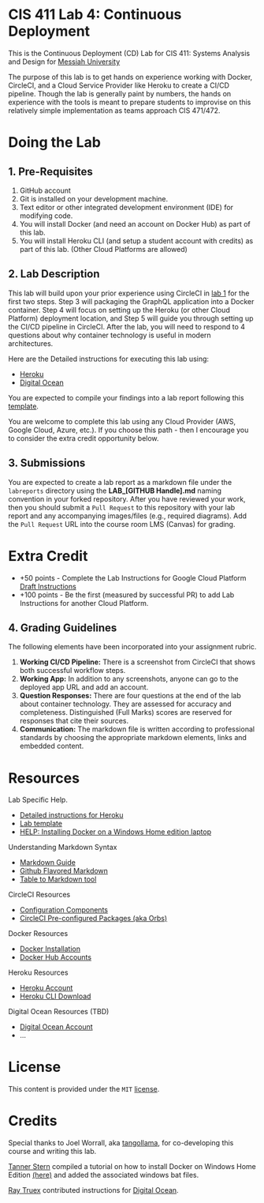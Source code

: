 # CIS 411 Lab 4: Continuous Deployment
This is the Continuous Deployment (CD) Lab for CIS 411: Systems Analysis and Design for [Messiah University](http://messiah.edu)

The purpose of this lab is to get hands on experience working with Docker, CircleCI, and a Cloud Service Provider like Heroku to create a CI/CD pipeline. Though the lab is generally paint by numbers, the hands on experience with the tools is meant to prepare students to improvise on this relatively simple implementation as teams approach CIS 471/472.  

# Doing the Lab

## 1. Pre-Requisites
1. GitHub account
2. Git is installed on your development machine.
3. Text editor or other integrated development environment (IDE) for modifying code.  
4. You will install Docker (and need an account on Docker Hub) as part of this lab.
5. You will install Heroku CLI (and setup a student account with credits) as part of this lab.  (Other Cloud Platforms are allowed)

## 2. Lab Description
This lab will build upon your prior experience using CircleCI in [lab 1](https://github.com/trevordbunch/cis411_lab1_CI) for the first two steps.  Step 3 will packaging the GraphQL application into a Docker container.  Step 4 will focus on setting up the Heroku (or other Cloud Platform) deployment location, and Step 5 will guide you through setting up the CI/CD pipeline in CircleCI.  After the lab, you will need to respond to 4 questions about why container technology is useful in modern architectures.

Here are the Detailed instructions for executing this lab using: 
- [Heroku](LAB_INSTRUCTIONS_Heroku.md)
- [Digital Ocean](LAB_INSTRUCTIONS_DigitalOcean.md)  

You are expected to compile your findings into a lab report following this [template](labreports/LAB_Template.md).

You are welcome to complete this lab using any Cloud Provider (AWS, Google Cloud, Azure, etc.).  If you choose this path - then I encourage you to consider the extra credit opportunity below.

## 3. Submissions
You are expected to create a lab report as a markdown file under the `labreports` directory using the **LAB_[GITHUB Handle].md** naming convention in your forked repository.  After you have reviewed your work, then you should submit a `Pull Request` to this repository with your lab report and any accompanying images/files (e.g., required diagrams).  Add the `Pull Request` URL into the course room LMS (Canvas) for grading.

# Extra Credit

- +50 points - Complete the Lab Instructions for Google Cloud Platform [Draft Instructions](LAB_INSTRUCTIONS_Google.md)
- +100 points - Be the first (measured by successful PR) to add Lab Instructions for another Cloud Platform.

## 4. Grading Guidelines
The following elements have been incorporated into your assignment rubric.
1. **Working CI/CD Pipeline:** There is a screenshot from CircleCI that shows both successful workflow steps.
2. **Working App:** In addition to any screenshots, anyone can go to the deployed app URL and add an account.
3. **Question Responses:** There are four questions at the end of the lab about container technology.  They are assessed for accuracy and completeness.  Distinguished (Full Marks) scores are reserved for responses that cite their sources.
4. **Communication:**  The markdown file is written according to professional standards by choosing the appropriate markdown elements, links and embedded content.

# Resources
Lab Specific Help.
- [Detailed instructions for Heroku](LAB_INSTRUCTIONS_Heroku.md)
- [Lab template](labreports/LAB_Template.md)
- [HELP: Installing Docker on a Windows Home edition laptop](ex/Docker_Installation_Win10_Home.md)

Understanding Markdown Syntax
- [Markdown Guide](https://www.markdownguide.org/)
- [Github Flavored Markdown](https://github.github.com/gfm/)
- [Table to Markdown tool](https://tabletomarkdown.com/convert-spreadsheet-to-markdown/)
  
CircleCI Resources
- [Configuration Components](https://circleci.com/docs/2.0/concepts/?section=getting-started#configuration)
- [CircleCI Pre-configured Packages (aka Orbs)](https://circleci.com/docs/2.0/using-orbs/)

Docker Resources
- [Docker Installation](https://docs.docker.com/get-docker/)
- [Docker Hub Accounts](https://hub.docker.com/)

Heroku Resources
- [Heroku Account](https://signup.heroku.com)
- [Heroku CLI Download](https://devcenter.heroku.com/articles/heroku-cli#download-and-install)

Digital Ocean Resources (TBD)
- [Digital Ocean Account](https://cloud.digitalocean.com/registrations/new)
- ...

# License
This content is provided under the `MIT` [license](LICENSE).

# Credits
Special thanks to Joel Worrall, aka [tangollama](https://github.com/tangollama), for co-developing this course and writing this lab.

[Tanner Stern](https://github.com/tannerstern/) compiled a tutorial on how to install Docker on Windows Home Edition [(here)](ex/Docker_Installation_Win10_Home.md) and added the associated windows bat files.

[Ray Truex](https://github.com/rt1252) contributed instructions for [Digital Ocean](LAB_INSTRUCTIONS_DigitalOcean.md). 